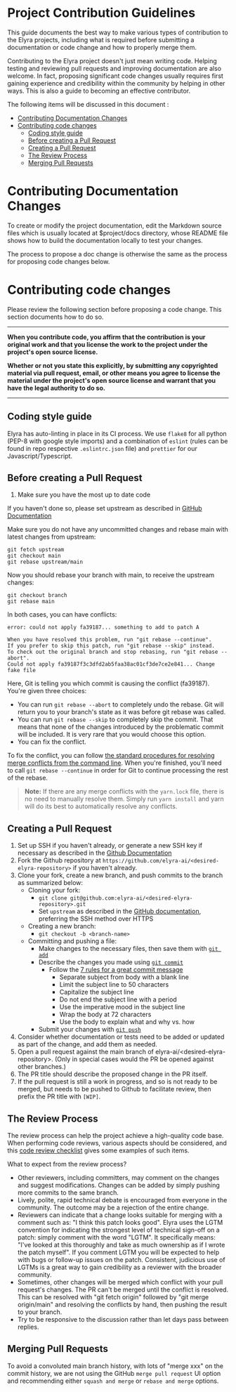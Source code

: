 <!--
{% comment %}
Copyright 2018-2020 Elyra Authors

Licensed under the Apache License, Version 2.0 (the "License");
you may not use this file except in compliance with the License.
You may obtain a copy of the License at

http://www.apache.org/licenses/LICENSE-2.0

Unless required by applicable law or agreed to in writing, software
distributed under the License is distributed on an "AS IS" BASIS,
WITHOUT WARRANTIES OR CONDITIONS OF ANY KIND, either express or implied.
See the License for the specific language governing permissions and
limitations under the License.
{% endcomment %}
-->

# Project Contribution Guidelines

This guide documents the best way to make various types of contribution to the Elyra projects,
including what is required before submitting a documentation or code change and how to properly merge them.

Contributing to the Elyra project doesn't just mean writing code. Helping testing and reviewing pull requests
and improving documentation are also welcome. In fact, proposing significant code changes usually requires first
gaining experience and credibility within the community by helping in other ways. This is also a guide to 
becoming an effective contributor.

The following items will be discussed in this document :

* [Contributing Documentation Changes](#contributing-documentation-changes)
* [Contributing code changes](#contributing-code-changes)
  * [Coding style guide](#coding-style-guide)
  * [Before creating a Pull Request](#before-creating-a-pull-request)
  * [Creating a Pull Request](#creating-a-pull-request)
  * [The Review Process](#the-review-process)
  * [Merging Pull Requests](#merging-pull-requests)


# Contributing Documentation Changes

To create or modify the project documentation, edit the Markdown source files which is usually located at
$project/docs directory, whose README file shows how to build the documentation locally to test your changes.

The process to propose a doc change is otherwise the same as the process for proposing code changes below.

# Contributing code changes

Please review the following section before proposing a code change. This section documents how to do so.

***
**When you contribute code, you affirm that the contribution is your original work and that you license the
work to the project under the project's open source license.**

**Whether or not you state this explicitly, by submitting any copyrighted material via pull request, email,
or other means you agree to license the material under the project's open source license and warrant that you
have the legal authority to do so.**
***

## Coding style guide

Elyra has auto-linting in place in its CI process. We use `flake8` for all python (PEP-8 with google style imports) and 
a combination of `eslint` (rules can be found in repo respective `.eslintrc.json` file) and `prettier` for our Javascript/Typescript.


## Before creating a Pull Request

1. Make sure you have the most up to date code

If you haven't done so, please set upstream as described in [GitHub Documentation](https://help.github.com/articles/configuring-a-remote-for-a-fork/)

Make sure you do not have any uncommitted changes and rebase main with latest changes from upstream:

```
git fetch upstream
git checkout main
git rebase upstream/main
```

Now you should rebase your branch with main, to receive the upstream changes:

```
git checkout branch
git rebase main
```

In both cases, you can have conflicts:

```
error: could not apply fa39187... something to add to patch A

When you have resolved this problem, run "git rebase --continue".
If you prefer to skip this patch, run "git rebase --skip" instead.
To check out the original branch and stop rebasing, run "git rebase --abort".
Could not apply fa39187f3c3dfd2ab5faa38ac01cf3de7ce2e841... Change fake file
```

Here, Git is telling you which commit is causing the conflict (fa39187). You're given three choices:

* You can run `git rebase --abort` to completely undo the rebase. Git will return you to your branch's
state as it was before git rebase was called.
* You can run `git rebase --skip` to completely skip the commit. That means that none of the changes
introduced by the problematic commit will be included. It is very rare that you would choose this option.
* You can fix the conflict.

To fix the conflict, you can follow [the standard procedures for resolving merge conflicts from the command line](https://help.github.com/articles/resolving-a-merge-conflict-from-the-command-line). 
When you're finished, you'll need to call `git rebase --continue` in order for Git to continue processing
the rest of the rebase.

> **Note:** If there are any merge conflicts with the `yarn.lock` file, there is 
> no need to manually resolve them. Simply run `yarn install` and yarn will do its
> best to automatically resolve any conflicts.

## Creating a Pull Request

1. Set up SSH if you haven't already, or generate a new SSH key if necessary as described in the [Github Documentation](https://docs.github.com/en/authentication/connecting-to-github-with-ssh)
1. Fork the Github repository at `https://github.com/elyra-ai/<desired-elyra-repository>` if you haven't already.
1. Clone your fork, create a new branch, and push commits to the branch as summarized below:
     * Cloning your fork:
          * `git clone git@github.com:elyra-ai/<desired-elyra-repository>.git`
          * Set `upstream` as described in the [GitHub documentation](https://docs.github.com/en/pull-requests/collaborating-with-pull-requests/working-with-forks/configuring-a-remote-for-a-fork), preferring the SSH method over HTTPS
     * Creating a new branch:
          * `git checkout -b <branch-name>`
     * Committing and pushing a file:
          * Make changes to the necessary files, then save them with [`git add`](https://git-scm.com/docs/git-add)
          * Describe the changes you made using [`git commit`](https://git-scm.com/docs/git-commit)
               * Follow the [7 rules for a great commit message](http://chris.beams.io/posts/git-commit/)
                    * Separate subject from body with a blank line
                    * Limit the subject line to 50 characters
                    * Capitalize the subject line
                    * Do not end the subject line with a period
                    * Use the imperative mood in the subject line
                    * Wrap the body at 72 characters
                    * Use the body to explain what and why vs. how 
          * Submit your changes with [`git push`](https://git-scm.com/docs/git-push)
1. Consider whether documentation or tests need to be added or updated as part of the change, and add them as needed.
1. Open a pull request against the main branch of elyra-ai/&lt;desired-elyra-repository&gt;. (Only in special cases would the PR be opened 
   against other branches.)
  1. The PR title should describe the proposed change in the PR itself.
  1. If the pull request is still a work in progress, and so is not ready to be merged, but needs to be pushed 
     to Github to facilitate review, then prefix the PR title with `[WIP]`.

## The Review Process


The review process can help the project achieve a high-quality code base. When performing code reviews,
various aspects should be considered, and this
[code review checklist](https://www.michaelagreiler.com/wp-content/uploads/2019/08/Code_Review_Checklist_Greiler.pdf)
gives some examples of such items.

What to expect from the review process?

* Other reviewers, including committers, may comment on the changes and suggest modifications. Changes can be added
  by simply pushing more commits to the same branch.
* Lively, polite, rapid technical debate is encouraged from everyone in the community. The outcome may be a
  rejection of the entire change.
* Reviewers can indicate that a change looks suitable for merging with a comment such as: 
  "I think this patch looks good". Elyra uses the LGTM convention for indicating the strongest level of 
  technical sign-off on a patch: simply comment with the word "LGTM". It specifically means: 
  "I've looked at this thoroughly and take as much ownership as if I wrote the patch myself". If you comment LGTM 
  you will be expected to help with bugs or follow-up issues on the patch. Consistent, judicious use of LGTMs
  is a great way to gain credibility as a reviewer with the broader community.
* Sometimes, other changes will be merged which conflict with your pull request's changes. The PR can't be merged
  until the conflict is resolved. This can be resolved with "git fetch origin" followed by "git merge origin/main" 
  and resolving the conflicts by hand, then pushing the result to your branch.
* Try to be responsive to the discussion rather than let days pass between replies.

## Merging Pull Requests

To avoid a convoluted main branch history, with lots of "merge xxx" on the commit history, we are not using the
GitHub `merge pull request` UI option and recommending either `squash and merge` or `rebase and merge` options. 
